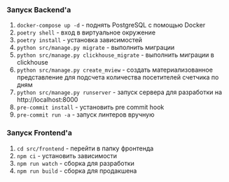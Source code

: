 ### **Запуск Backend'a**

1. `docker-compose up -d` - поднять PostgreSQL с помощью Docker
2. `poetry shell` - вход в виртуальное окружение
3. `poetry install` - установка зависимостей
4. `python src/manage.py migrate` - выполнить миграции
5. `python src/manage.py clickhouse_migrate` - выполнить миграции в clickhouse
6. `python src/manage.py create_mview` - создать материализованное представление для подсчета количества посетителей
   счетчика по дням
7. `python src/manage.py runserver` - запуск сервера для разработки на http://localhost:8000
8. `pre-commit install` - установить pre commit hook
9. `pre-commit run -a` - запуск линтеров вручную

### **Запуск Frontend'a**
1. `cd src/frontend` - перейти в папку фронтенда
2. `npm ci` - установить зависимости
3. `npm run watch` - сборка для разработки
4. `npm run build` - сборка для продакшена
